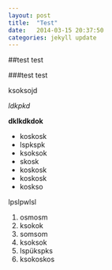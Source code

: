 ```yaml
---
layout: post
title:  "Test"
date:   2014-03-15 20:37:50
categories: jekyll update
---
```




##test test 

###test test

ksoksojd



*ldkpkd*

**dklkdkdok**


- koskosk
- lspkspk
- ksoksok
- skosk
- koskosk
- koskosk
- koskso


lpslpwlsl

1. osmosm
2. ksokok
3. somsom
4. ksoksok
5. lspükspks
6. ksokoskos

